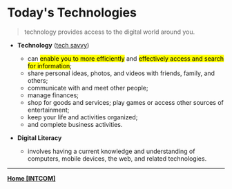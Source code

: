 # Today's Technologies
 >technology provides access to the digital world around you.

- **Technology** ([tech savvy](savvy.md))
	- can <mark class="hltr-lightblue">enable you to more efficiently</mark> and <mark class="hltr-lightblue">effectively access and search for information</mark>;
	- share personal ideas, photos, and videos with friends, family, and others;
	- communicate with and meet other people;
	- manage finances;
	- shop for goods and services; play games or access other sources of entertainment;
	- keep your life and activities organized; 
	- and complete business activities.

- **Digital Literacy**
	- involves having a current knowledge and understanding of computers, mobile devices, the web, and related technologies.

---
**[Home [INTCOM]](INTCOM11.md)**